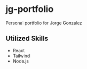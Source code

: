 # jg-portfolio
Personal portfolio for Jorge Gonzalez

## Utilized Skills
* React
* Tailwind
* Node.js
